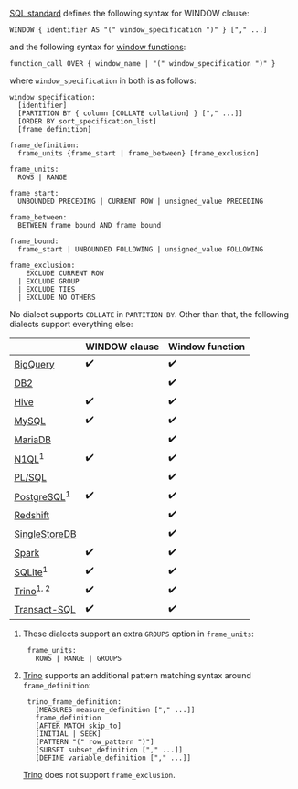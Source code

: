 [SQL standard][] defines the following syntax for WINDOW clause:

    WINDOW { identifier AS "(" window_specification ")" } ["," ...]

and the following syntax for [window functions][sql-win-func]:

    function_call OVER { window_name | "(" window_specification ")" }

where `window_specification` in both is as follows:

    window_specification:
      [identifier]
      [PARTITION BY { column [COLLATE collation] } ["," ...]]
      [ORDER BY sort_specification_list]
      [frame_definition]

    frame_definition:
      frame_units {frame_start | frame_between} [frame_exclusion]

    frame_units:
      ROWS | RANGE

    frame_start:
      UNBOUNDED PRECEDING | CURRENT ROW | unsigned_value PRECEDING

    frame_between:
      BETWEEN frame_bound AND frame_bound

    frame_bound:
      frame_start | UNBOUNDED FOLLOWING | unsigned_value FOLLOWING

    frame_exclusion:
        EXCLUDE CURRENT ROW
      | EXCLUDE GROUP
      | EXCLUDE TIES
      | EXCLUDE NO OTHERS

No dialect supports `COLLATE` in `PARTITION BY`.
Other than that, the following dialects support everything else:

|                           | WINDOW clause      | Window function    |
|---------------------------|--------------------|--------------------|
| [BigQuery][]              | :heavy_check_mark: | :heavy_check_mark: |
| [DB2][]                   |                    | :heavy_check_mark: |
| [Hive][]                  | :heavy_check_mark: | :heavy_check_mark: |
| [MySQL][]                 | :heavy_check_mark: | :heavy_check_mark: |
| [MariaDB][]               |                    | :heavy_check_mark: |
| [N1QL][]<sup>1</sup>      | :heavy_check_mark: | :heavy_check_mark: |
| [PL/SQL][]                |                    | :heavy_check_mark: |
| [PostgreSQL][]<sup>1</sup>| :heavy_check_mark: | :heavy_check_mark: |
| [Redshift][]              |                    | :heavy_check_mark: |
| [SingleStoreDB][]         |                    | :heavy_check_mark: |
| [Spark][]                 | :heavy_check_mark: | :heavy_check_mark: |
| [SQLite][]<sup>1</sup>    | :heavy_check_mark: | :heavy_check_mark: |
| [Trino][]<sup>1, 2</sup>  | :heavy_check_mark: | :heavy_check_mark: |
| [Transact-SQL][]          | :heavy_check_mark: | :heavy_check_mark: |

1. These dialects support an extra `GROUPS` option in `frame_units`:

        frame_units:
          ROWS | RANGE | GROUPS

2. [Trino][] supports an additional pattern matching syntax around `frame_definition`:

        trino_frame_definition:
          [MEASURES measure_definition ["," ...]]
          frame_definition
          [AFTER MATCH skip_to]
          [INITIAL | SEEK]
          [PATTERN "(" row_pattern ")"]
          [SUBSET subset_definition ["," ...]]
          [DEFINE variable_definition ["," ...]]

    [Trino][] does not support `frame_exclusion`.

[sql standard]: https://jakewheat.github.io/sql-overview/sql-2008-foundation-grammar.html#_7_11_window_clause
[sql-win-func]: https://jakewheat.github.io/sql-overview/sql-2008-foundation-grammar.html#_6_10_window_function
[bigquery]: https://cloud.google.com/bigquery/docs/reference/standard-sql/window-function-calls#def_window_spec
[db2]: https://www.ibm.com/docs/en/db2/11.5?topic=expressions-olap-specification
[hive]: https://cwiki.apache.org/confluence/display/Hive/LanguageManual+Select
[mariadb]: https://mariadb.com/kb/en/window-functions-overview/
[mysql]: https://dev.mysql.com/doc/refman/8.0/en/select.html
[n1ql]: https://docs.couchbase.com/server/current/n1ql/n1ql-language-reference/select-syntax.html#window-clause
[pl/sql]: https://docs.oracle.com/cd/E11882_01/server.112/e41084/functions004.htm#SQLRF06174
[postgresql]: https://www.postgresql.org/docs/current/sql-select.html
[redshift]: https://docs.aws.amazon.com/redshift/latest/dg/r_Window_function_synopsis.html
[singlestoredb]: https://docs.singlestore.com/managed-service/en/developer-resources/functional-extensions/working-with-window-functions.html
[spark]: https://spark.apache.org/docs/latest/sql-ref-syntax-qry-select.html
[sqlite]: https://www.sqlite.org/lang_select.html
[transact-sql]: https://docs.microsoft.com/en-US/sql/t-sql/queries/select-window-transact-sql?view=sql-server-ver16&viewFallbackFrom=sql-server-ver15
[trino]: https://github.com/trinodb/trino/blob/c7b26825218d5d11e9469984977dee6856f362ff/core/trino-parser/src/main/antlr4/io/trino/sql/parser/SqlBase.g4#L696